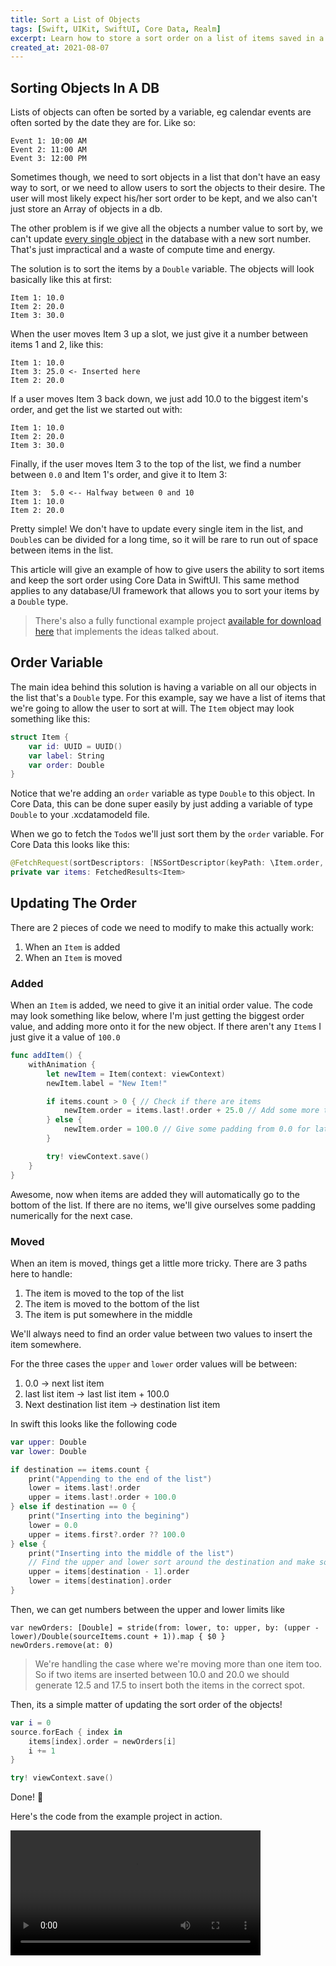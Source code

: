 ```yaml
---
title: Sort a List of Objects
tags: [Swift, UIKit, SwiftUI, Core Data, Realm]
excerpt: Learn how to store a sort order on a list of items saved in a database.
created_at: 2021-08-07
---
```


## Sorting Objects In A DB

Lists of objects can often be sorted by a variable, eg calendar events are often sorted by the date they are for. Like so:

```plaintext
Event 1: 10:00 AM
Event 2: 11:00 AM
Event 3: 12:00 PM
```

Sometimes though, we need to sort objects in a list that don't have an easy way to sort, or we need to allow users to sort the objects to their desire. The user will most likely expect his/her sort order to be kept, and we also can't just store an Array of objects in a db.

The other problem is if we give all the objects a number value to sort by, we can't update <u>every single object</u> in the database with a new sort number. That's just impractical and a waste of compute time and energy.

The solution is to sort the items by a `Double` variable. The objects will look basically like this at first:

```plaintext
Item 1: 10.0
Item 2: 20.0
Item 3: 30.0
```

When the user moves Item 3 up a slot, we just give it a number between items 1 and 2, like this:

```plaintext
Item 1: 10.0
Item 3: 25.0 <- Inserted here
Item 2: 20.0
```

If a user moves Item 3 back down, we just add 10.0 to the biggest item's order, and get the list we started out with:

```plaintext
Item 1: 10.0
Item 2: 20.0
Item 3: 30.0
```

Finally, if the user moves Item 3 to the top of the list, we find a number between `0.0` and Item 1's order, and give it to Item 3:

```plaintext
Item 3:  5.0 <-- Halfway between 0 and 10
Item 1: 10.0
Item 2: 20.0
```

Pretty simple! We don't have to update every single item in the list, and `Double`s can be divided for a long time, so it will be rare to run out of space between items in the list.

This article will give an example of how to give users the ability to sort items and keep the sort order using Core Data in SwiftUI. This same method applies to any database/UI framework that allows you to sort your items by a `Double` type.

> There's also a fully functional example project [available for download here](https://github.com/thecoolwinter/SortDBExample) that implements the ideas talked about.

## Order Variable

The main idea behind this solution is having a variable on all our objects in the list that's a `Double` type. For this example, say we have a list of items that we're going to allow the user to sort at will. The `Item` object may look something like this:

```swift
struct Item {
    var id: UUID = UUID()
    var label: String
    var order: Double
}
```

Notice that we're adding an `order` variable as type `Double` to this object. In Core Data, this can be done super easily by just adding a variable of type `Double` to your .xcdatamodeld file.

When we go to fetch the `Todo`s we'll just sort them by the `order` variable. For Core Data this looks like this:

```swift
@FetchRequest(sortDescriptors: [NSSortDescriptor(keyPath: \Item.order, ascending: true)], animation: .default)
private var items: FetchedResults<Item>
```

## Updating The Order

There are 2 pieces of code we need to modify to make this actually work:

1. When an `Item` is added
2. When an `Item` is moved

### Added

When an `Item` is added, we need to give it an initial order value. The code may look something like below, where I'm just getting the biggest order value, and adding more onto it for the new object. If there aren't any `Item`s I just give it a value of `100.0`

```swift
func addItem() {
    withAnimation {
        let newItem = Item(context: viewContext)
        newItem.label = "New Item!"

        if items.count > 0 { // Check if there are items
            newItem.order = items.last!.order + 25.0 // Add some more to the order
        } else {
            newItem.order = 100.0 // Give some padding from 0.0 for later
        }

        try! viewContext.save()
    }
}
```

Awesome, now when items are added they will automatically go to the bottom of the list. If there are no items, we'll give ourselves some padding numerically for the next case.

### Moved

When an item is moved, things get a little more tricky. There are 3 paths here to handle:

1. The item is moved to the top of the list
2. The item is moved to the bottom of the list
3. The item is put somewhere in the middle

We'll always need to find an order value between two values to insert the item somewhere.

For the three cases the `upper` and `lower` order values will be between:

1. 0.0 -> next list item
2. last list item -> last list item + 100.0
3. Next destination list item -> destination list item

In swift this looks like the following code

```swift
var upper: Double
var lower: Double

if destination == items.count {
    print("Appending to the end of the list")
    lower = items.last!.order
    upper = items.last!.order + 100.0
} else if destination == 0 {
    print("Inserting into the begining")
    lower = 0.0
    upper = items.first?.order ?? 100.0
} else {
    print("Inserting into the middle of the list")
    // Find the upper and lower sort around the destination and make some sort orders
    upper = items[destination - 1].order
    lower = items[destination].order
}
```

Then, we can get numbers between the upper and lower limits like

```swi
var newOrders: [Double] = stride(from: lower, to: upper, by: (upper - lower)/Double(sourceItems.count + 1)).map { $0 }
newOrders.remove(at: 0)
```

> We're handling the case where we're moving more than one item too. So if two items are inserted between 10.0 and 20.0 we should generate 12.5 and 17.5 to insert both the items in the correct spot.

Then, its a simple matter of updating the sort order of the objects!

```swift
var i = 0
source.forEach { index in
    items[index].order = newOrders[i]
    i += 1
}

try! viewContext.save()
```

Done! 🎉

Here's the code from the example project in action.

<video width="400" controls>
  <source src="/2021/08/07/video.mp4" type="video/mp4">
  Your browser does not support the video tag.
</video>
